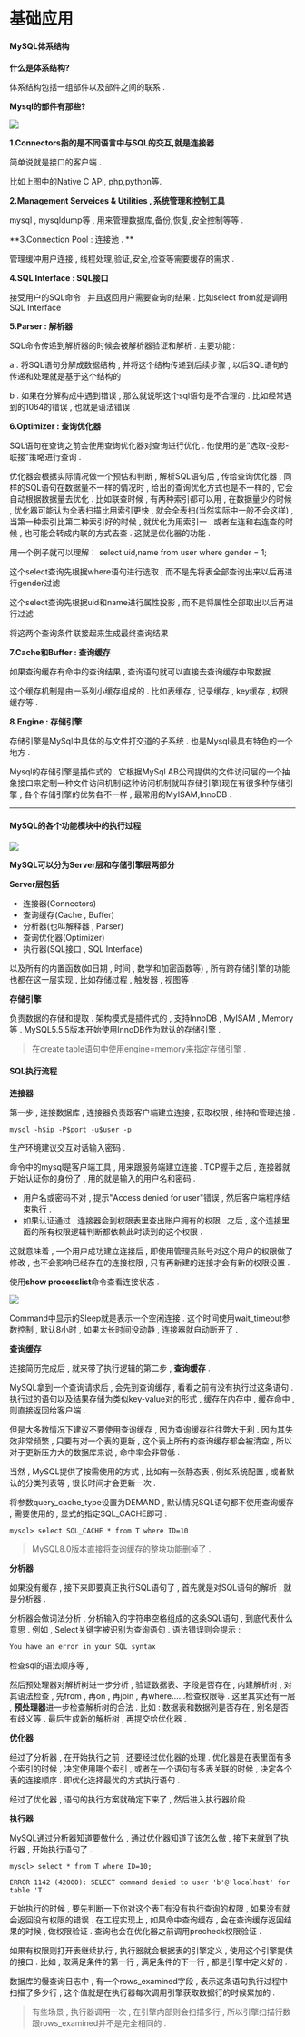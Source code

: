 # 基础应用

#### MySQL体系结构

**什么是体系结构?**

体系结构包括一组部件以及部件之间的联系 .

**Mysql的部件有那些?**

![](/assets/mysqbujian.png)

**1.Connectors指的是不同语言中与SQL的交互,就是连接器**

简单说就是接口的客户端 .

比如上图中的Native C API, php,python等.

**2.Management Serveices & Utilities , 系统管理和控制工具**

mysql , mysqldump等 , 用来管理数据库,备份,恢复,安全控制等等 .

**3.Connection Pool : 连接池 . **

管理缓冲用户连接 , 线程处理,验证,安全,检查等需要缓存的需求 .

**4.SQL Interface : SQL接口**

接受用户的SQL命令 , 并且返回用户需要查询的结果 . 比如select from就是调用SQL Interface

**5.Parser : 解析器**

SQL命令传递到解析器的时候会被解析器验证和解析 . 主要功能 :

a . 将SQL语句分解成数据结构 , 并将这个结构传递到后续步骤 , 以后SQL语句的传递和处理就是基于这个结构的

b . 如果在分解构成中遇到错误 , 那么就说明这个sql语句是不合理的 . 比如经常遇到的1064的错误 , 也就是语法错误 .

**6.Optimizer : 查询优化器**

SQL语句在查询之前会使用查询优化器对查询进行优化 . 他使用的是“选取-投影-联接”策略进行查询 .

优化器会根据实际情况做一个预估和判断 , 解析SQL语句后 , 传给查询优化器 , 同样的SQL语句在数据量不一样的情况时 , 给出的查询优化方式也是不一样的 , 它会自动根据数据量去优化 . 比如联查时候 , 有两种索引都可以用 , 在数据量少的时候 , 优化器可能认为全表扫描比用索引更快 , 就会全表扫\(当然实际中一般不会这样\) , 当第一种索引比第二种索引好的时候 , 就优化为用索引一 . 或者左连和右连查的时候 , 也可能会转成内联的方式去查 . 这就是优化器的功能 .

用一个例子就可以理解： select uid,name from user where gender = 1;

这个select查询先根据where语句进行选取 , 而不是先将表全部查询出来以后再进行gender过滤

这个select查询先根据uid和name进行属性投影 , 而不是将属性全部取出以后再进行过滤

将这两个查询条件联接起来生成最终查询结果

**7.Cache和Buffer : 查询缓存**

如果查询缓存有命中的查询结果 , 查询语句就可以直接去查询缓存中取数据 .

这个缓存机制是由一系列小缓存组成的 . 比如表缓存 , 记录缓存 , key缓存 , 权限缓存等 .

**8.Engine : 存储引擎**

存储引擎是MySql中具体的与文件打交道的子系统 . 也是Mysql最具有特色的一个地方 .

Mysql的存储引擎是插件式的 . 它根据MySql AB公司提供的文件访问层的一个抽象接口来定制一种文件访问机制\(这种访问机制就叫存储引擎\)现在有很多种存储引擎 , 各个存储引擎的优势各不一样 , 最常用的MyISAM,InnoDB .

---

#### MySQL的各个功能模块中的执行过程

![](/assets/mysqljiagoutu.png)

**MySQL可以分为Server层和存储引擎层两部分**

**Server层包括**

* 连接器\(Connectors\)
* 查询缓存\(Cache , Buffer\)
* 分析器\(也叫解释器 , Parser\)
* 查询优化器\(Optimizer\)
* 执行器\(SQL接口 , SQL Interface\)

以及所有的内置函数\(如日期 , 时间 , 数学和加密函数等\) , 所有跨存储引擎的功能也都在这一层实现 , 比如存储过程 , 触发器 , 视图等 .

**存储引擎**

负责数据的存储和提取 . 架构模式是插件式的 , 支持InnoDB , MyISAM , Memory等 . MySQL5.5.5版本开始使用InnoDB作为默认的存储引擎 .

> 在create table语句中使用engine=memory来指定存储引擎 .

#### SQL执行流程

**连接器**

第一步 , 连接数据库 , 连接器负责跟客户端建立连接 , 获取权限 , 维持和管理连接 .

```
mysql -h$ip -P$port -u$user -p
```

生产环境建议交互对话输入密码 .

命令中的mysql是客户端工具 , 用来跟服务端建立连接 . TCP握手之后 , 连接器就开始认证你的身份了 , 用的就是输入的用户名和密码 .

* 用户名或密码不对 , 提示"Access denied for user"错误 , 然后客户端程序结束执行 .
* 如果认证通过 , 连接器会到权限表里查出账户拥有的权限 . 之后 , 这个连接里面的所有权限逻辑判断都依赖此时读到的这个权限 .

这就意味着 , 一个用户成功建立连接后 , 即使用管理员账号对这个用户的权限做了修改 , 也不会影响已经存在的连接权限 , 只有再新建的连接才会有新的权限设置 .

使用**show processlist**命令查看连接状态 .

![](/assets/showprocesslist.png)

Command中显示的Sleep就是表示一个空闲连接 . 这个时间使用wait\_timeout参数控制 , 默认8小时 , 如果太长时间没动静 , 连接器就自动断开了 .

**查询缓存**

连接简历完成后 , 就来带了执行逻辑的第二步 , **查询缓存** .

MySQL拿到一个查询请求后 , 会先到查询缓存 , 看看之前有没有执行过这条语句 . 执行过的语句以及结果存储为类似key-value对的形式 , 缓存在内存中 , 缓存命中 , 则直接返回给客户端 .

但是大多数情况下建议不要使用查询缓存 , 因为查询缓存往往弊大于利 . 因为其失效非常频繁 , 只要有对一个表的更新 , 这个表上所有的查询缓存都会被清空 , 所以对于更新压力大的数据库来说 , 命中率会非常低 .

当然 , MySQL提供了按需使用的方式 , 比如有一张静态表 , 例如系统配置 , 或者默认的分类列表等 , 很长时间才会更新一次 .

将参数query\_cache\_type设置为DEMAND , 默认情况SQL语句都不使用查询缓存 , 需要使用的 , 显式的指定SQL\_CACHE即可 :

```
mysql> select SQL_CACHE * from T where ID=10
```

> MySQL8.0版本直接将查询缓存的整块功能删掉了 .

**分析器**

如果没有缓存 , 接下来即要真正执行SQL语句了 , 首先就是对SQL语句的解析 , 就是分析器 .

分析器会做词法分析 , 分析输入的字符串空格组成的这条SQL语句 , 到底代表什么意思 . 例如 , Select关键字被识别为查询语句 . 语法错误则会提示 :

```bash
You have an error in your SQL syntax
```

检查sql的语法顺序等 ,

然后预处理器对解析树进一步分析 , 验证数据表、字段是否存在 , 内建解析树 , 对其语法检查 , 先from , 再on , 再join , 再where......检查权限等 . 这里其实还有一层 , **预处理器**进一步检查解析树的合法 . 比如 : 数据表和数据列是否存在 , 别名是否有歧义等 . 最后生成新的解析树 , 再提交给优化器 .

**优化器**

经过了分析器 , 在开始执行之前 , 还要经过优化器的处理 . 优化器是在表里面有多个索引的时候 , 决定使用哪个索引 , 或者在一个语句有多表关联的时候 , 决定各个表的连接顺序 . 即优化选择最优的方式执行语句 .

经过了优化器 , 语句的执行方案就确定下来了 , 然后进入执行器阶段 .

**执行器**

MySQL通过分析器知道要做什么 , 通过优化器知道了该怎么做 , 接下来就到了执行器 , 开始执行语句了 . 

```
mysql> select * from T where ID=10;

ERROR 1142 (42000): SELECT command denied to user 'b'@'localhost' for table 'T'
```

开始执行的时候 , 要先判断一下你对这个表T有没有执行查询的权限 , 如果没有就会返回没有权限的错误 . 在工程实现上 , 如果命中查询缓存 , 会在查询缓存返回结果的时候 , 做权限验证 . 查询也会在优化器之前调用precheck权限验证 . 

如果有权限则打开表继续执行 , 执行器就会根据表的引擎定义 , 使用这个引擎提供的接口 . 比如 , 取满足条件的第一行 , 满足条件的下一行 , 都是引擎中定义好的 . 

数据库的慢查询日志中 , 有一个rows\_examined字段 , 表示这条语句执行过程中扫描了多少行 , 这个值就是在执行器每次调用引擎获取数据行的时候累加的 . 

> 有些场景 , 执行器调用一次 , 在引擎内部则会扫描多行 , 所以引擎扫描行数跟rows\_examined并不是完全相同的 .



